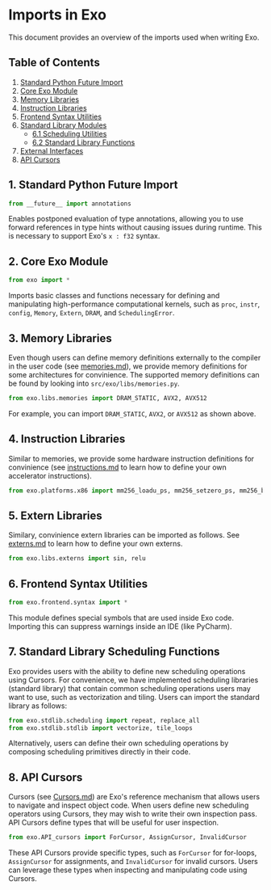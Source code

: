 # Imports in Exo

This document provides an overview of the imports used when writing Exo.

## Table of Contents

1. [Standard Python Future Import](#1-standard-python-future-import)
2. [Core Exo Module](#2-core-exo-module)
3. [Memory Libraries](#3-memory-libraries)
4. [Instruction Libraries](#4-instruction-libraries)
5. [Frontend Syntax Utilities](#5-frontend-syntax-utilities)
6. [Standard Library Modules](#6-standard-library-modules)
   - [6.1 Scheduling Utilities](#61-scheduling-utilities)
   - [6.2 Standard Library Functions](#62-standard-library-functions)
7. [External Interfaces](#7-external-interfaces)
8. [API Cursors](#8-api-cursors)


## 1. Standard Python Future Import

```python
from __future__ import annotations
```

Enables postponed evaluation of type annotations, allowing you to use forward references in type hints without causing issues during runtime. This is necessary to support Exo's `x : f32` syntax.


## 2. Core Exo Module

```python
from exo import *
```

Imports basic classes and functions necessary for defining and manipulating high-performance computational kernels, such as `proc`, `instr`, `config`, `Memory`, `Extern`, `DRAM`, and `SchedulingError`.


## 3. Memory Libraries

Even though users can define memory definitions externally to the compiler in the user code (see [memories.md](./memories.md)), we provide memory definitions for some architectures for convinience.
The supported memory definitions can be found by looking into `src/exo/libs/memories.py`.

```python
from exo.libs.memories import DRAM_STATIC, AVX2, AVX512
```

For example, you can import `DRAM_STATIC`, `AVX2`, or `AVX512` as shown above.


## 4. Instruction Libraries

Similar to memories, we provide some hardware instruction definitions for convinience (see [instructions.md](./instructions.md) to learn how to define your own accelerator instructions).

```python
from exo.platforms.x86 import mm256_loadu_ps, mm256_setzero_ps, mm256_broadcast_ss
```

## 5. Extern Libraries

Similary, convinience extern libraries can be imported as follows. See [externs.md](./externs.md) to learn how to define your own externs.

```python
from exo.libs.externs import sin, relu
```


## 6. Frontend Syntax Utilities

```python
from exo.frontend.syntax import *
```

This module defines special symbols that are used inside Exo code.
Importing this can suppress warnings inside an IDE (like PyCharm).


## 7. Standard Library Scheduling Functions

Exo provides users with the ability to define new scheduling operations using Cursors. For convenience, we have implemented scheduling libraries (standard library) that contain common scheduling operations users may want to use, such as vectorization and tiling. Users can import the standard library as follows:

```python
from exo.stdlib.scheduling import repeat, replace_all
from exo.stdlib.stdlib import vectorize, tile_loops
```

Alternatively, users can define their own scheduling operations by composing scheduling primitives directly in their code.

## 8. API Cursors

Cursors (see [Cursors.md](./Cursors.md)) are Exo's reference mechanism that allows users to navigate and inspect object code. When users define new scheduling operators using Cursors, they may wish to write their own inspection pass. API Cursors define types that will be useful for user inspection.

```python
from exo.API_cursors import ForCursor, AssignCursor, InvalidCursor
```

These API Cursors provide specific types, such as `ForCursor` for for-loops, `AssignCursor` for assignments, and `InvalidCursor` for invalid cursors. Users can leverage these types when inspecting and manipulating code using Cursors.


